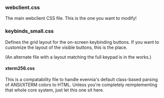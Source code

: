 ### webclient.css

The main webclient CSS file. This is the one you want to modify!

### keybinds_small.css

Defines the grid layout for the on-screen keybinding buttons. If you want to customize the layout of the visible buttons, this is the place.

(An alternate file with a layout matching the full keypad is in the works.)

#### xterm256.css

This is a compatability file to handle evennia's default class-based parsing of ANSI/XTERM colors to HTML. Unless you're completely reimplementing that whole core system, just let this one sit here.